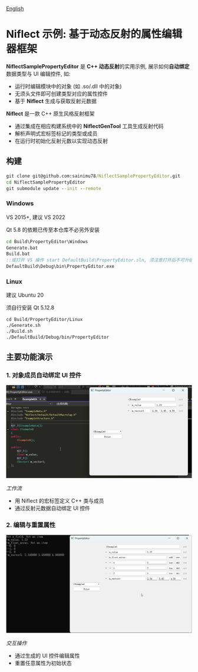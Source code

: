 [English](Doc/English/README.md)

# Niflect 示例: 基于动态反射的属性编辑器框架

**NiflectSamplePropertyEditor** 是 **C++ 动态反射**的实用示例, 展示如何**自动绑定**数据类型与 UI 编辑控件, 如:

- 运行时编辑模块中的对象 (如 .so/.dll 中的对象)
- 无须头文件即可创建类型对应的属性控件
- 基于 **Niflect** 生成与获取反射元数据

**Niflect** 是一款 C++ 原生风格反射框架

- 通过集成在相应构建系统中的 **NiflectGenTool** 工具生成反射代码
- 解析声明式宏标签标记的类型或成员
- 在运行时初始化反射元数以实现动态反射

## 构建

```bat
git clone git@github.com:sainimu78/NiflectSamplePropertyEditor.git
cd NiflectSamplePropertyEditor
git submodule update --init --remote
```

### Windows

VS 2015+, 建议 VS 2022

Qt 5.8 的依赖已传至本仓库不必另外安装

```bat
cd Build\PropertyEditor\Windows
Generate.bat
Build.bat
::或打开 VS 操作 start DefaultBuild\PropertyEditor.sln, 须注意打开后不可升级平台工具集等项目配置
DefaultBuild\Debug\bin\PropertyEditor.exe
```

### Linux

建议 Ubuntu 20

须自行安装 Qt 5.12.8

```
cd Build/PropertyEditor/Linux
./Generate.sh
./Build.sh
./DefaultBuild/Debug/bin/PropertyEditor
```

## 主要功能演示

### 1. 对象成员自动绑定 UI 控件

![Basic_Reflection](Doc/Basic_Reflection.gif)

*工作流*

- 用 Niflect 的宏标签定义 C++ 类与成员
- 通过反射元数据自动绑定 UI 控件

### 2. 编辑与重置属性

![Edit_Reset_Print](Doc/Edit_Reset_Print.gif)

*交互操作*

- 通过生成的 UI 控件编辑属性
- 重置任意属性为初始状态


